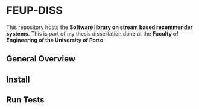 # FEUP-DISS

This repository hosts the **Software library on stream based recommender systems**. This is part of my thesis dissertation done at
the **Faculty of Engineering of the University of Porto**.

## General Overview

## Install

## Run Tests


